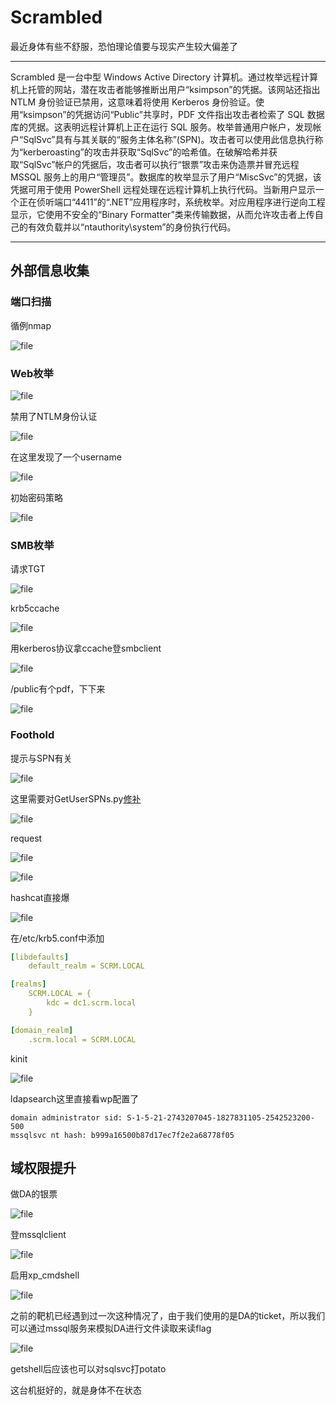 # Scrambled

最近身体有些不舒服，恐怕理论值要与现实产生较大偏差了

---

Scrambled 是一台中型 Windows Active Directory 计算机。通过枚举远程计算机上托管的网站，潜在攻击者能够推断出用户“ksimpson”的凭据。该网站还指出 NTLM 身份验证已禁用，这意味着将使用 Kerberos 身份验证。使用“ksimpson”的凭据访问“Public”共享时，PDF 文件指出攻击者检索了 SQL 数据库的凭据。这表明远程计算机上正在运行 SQL 服务。枚举普通用户帐户，发现帐户“SqlSvc”具有与其关联的“服务主体名称”(SPN)。攻击者可以使用此信息执行称为“kerberoasting”的攻击并获取“SqlSvc”的哈希值。在破解哈希并获取“SqlSvc”帐户的凭据后，攻击者可以执行“银票”攻击来伪造票并冒充远程 MSSQL 服务上的用户“管理员”。数据库的枚举显示了用户“MiscSvc”的凭据，该凭据可用于使用 PowerShell 远程处理在远程计算机上执行代码。当新用户显示一个正在侦听端口“4411”的“.NET”应用程序时，系统枚举。对应用程序进行逆向工程显示，它使用不安全的“Binary Formatter”类来传输数据，从而允许攻击者上传自己的有效负载并以“ntauthority\system”的身份执行代码。

---

## 外部信息收集

### 端口扫描

循例nmap

![file](https://blog.apt250.zip/wp-content/uploads/2024/01/ad112361-9fae-3ea8-a95a-b27f1c959923.png)

### Web枚举

![file](https://blog.apt250.zip/wp-content/uploads/2024/01/e185c54e-79b1-8842-0994-7e43984e2c6d.png)

禁用了NTLM身份认证

![file](https://blog.apt250.zip/wp-content/uploads/2024/01/aa376831-02f4-95e9-3571-e65356edd63e.png)

在这里发现了一个username

![file](https://blog.apt250.zip/wp-content/uploads/2024/01/850c0589-0e5b-f49c-91ce-55941ac82774.png)

初始密码策略

![file](https://blog.apt250.zip/wp-content/uploads/2024/01/9b7c7d6b-3c50-cd5d-4e4c-6cde2ded05f9.png)

### SMB枚举

请求TGT

![file](https://blog.apt250.zip/wp-content/uploads/2024/01/41ed9b57-4ded-82ff-b935-0ee9e2df8493.png)

krb5ccache

![file](https://blog.apt250.zip/wp-content/uploads/2024/01/7a0a953f-be81-2f8b-8c93-c97a1c2030bf.png)

用kerberos协议拿ccache登smbclient

![file](https://blog.apt250.zip/wp-content/uploads/2024/01/fb8f2334-969b-ad4b-218b-567edbf720f0.png)

/public有个pdf，下下来

![file](https://blog.apt250.zip/wp-content/uploads/2024/01/a4155959-35e0-3ffd-41c3-27ab1f5d48a8.png)

### Foothold

提示与SPN有关

![file](https://blog.apt250.zip/wp-content/uploads/2024/01/c64f32fa-da37-a9ce-ebba-6036c7215f8a.png)

这里需要对GetUserSPNs.py[修补](https://github.com/fortra/impacket/issues/1206)

![file](https://blog.apt250.zip/wp-content/uploads/2024/01/f198a9c7-99c2-c78d-4904-cc7b2136612b.png)

request

![file](https://blog.apt250.zip/wp-content/uploads/2024/01/14ca694f-f1a1-cee5-803a-56e0dfbd18a2.png)

![file](https://blog.apt250.zip/wp-content/uploads/2024/01/5c79f706-007d-b609-ecc2-f2d5ab634597.png)

hashcat直接爆

![file](https://blog.apt250.zip/wp-content/uploads/2024/01/cf959ddf-e96a-425d-9d1e-f9c7c9212dd3.png)

在/etc/krb5.conf中添加

```yaml
[libdefaults]
	default_realm = SCRM.LOCAL

[realms]
	SCRM.LOCAL = {
		kdc = dc1.scrm.local
	}

[domain_realm]
	.scrm.local = SCRM.LOCAL
```

kinit

![file](https://blog.apt250.zip/wp-content/uploads/2024/01/b9e82313-143f-654d-480b-5dceb0f592a5.png)

ldapsearch这里直接看wp配置了

	domain administrator sid: S-1-5-21-2743207045-1827831105-2542523200-500
	mssqlsvc nt hash: b999a16500b87d17ec7f2e2a68778f05

## 域权限提升

做DA的银票

![file](https://blog.apt250.zip/wp-content/uploads/2024/01/c44afa4a-ff1e-5e26-6b40-a5149ec3ff5e.png)

登mssqlclient

![file](https://blog.apt250.zip/wp-content/uploads/2024/01/c1d6510a-3fb3-063f-7a1c-508b14e69a75.png)

启用xp_cmdshell

![file](https://blog.apt250.zip/wp-content/uploads/2024/01/110f5a47-a9f0-de04-bfaa-b6461181ed99.png)

之前的靶机已经遇到过一次这种情况了，由于我们使用的是DA的ticket，所以我们可以通过mssql服务来模拟DA进行文件读取来读flag

![file](https://blog.apt250.zip/wp-content/uploads/2024/01/e5f8e2e3-495c-f2be-4ab1-177a708e0356.png)

getshell后应该也可以对sqlsvc打potato

这台机挺好的，就是身体不在状态
